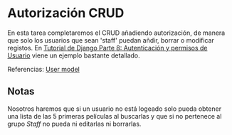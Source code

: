 # Autorización CRUD

En esta tarea completaremos el CRUD añadiendo autorización, de manera que solo los usuarios que sean 'staff' puedan añdir, borrar o modificar registos. En [Tutorial de Django Parte 8: Autenticación y permisos de Usuario](https://developer.mozilla.org/es/docs/Learn/Server-side/Django/Authentication) viene un ejemplo bastante detallado.

Referencias:
[User model](https://docs.djangoproject.com/en/2.2/ref/contrib/auth/)


## Notas

Nosotros haremos que si un usuario no está logeado solo pueda obtener una lista de las 5 primeras películas al buscarlas y que si no pertenece al grupo _Staff_ no pueda ni editarlas ni borrarlas.
